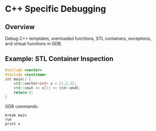# C++ Specific Debugging

## Overview
Debug C++ templates, overloaded functions, STL containers, exceptions, and virtual functions in GDB.

## Example: STL Container Inspection
```cpp
#include <vector>
#include <iostream>
int main() {
    std::vector<int> v = {1,2,3};
    std::cout << v[1] << std::endl;
    return 0;
}
```

GDB commands:
```
break main
run
print v
```

